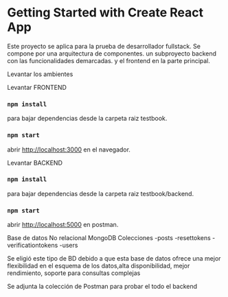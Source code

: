 # Getting Started with Create React App

Este proyecto se aplica para la prueba de desarrollador fullstack.
Se compone por una arquitectura de componentes.
un subproyecto backend con las funcionalidades demarcadas.
y el frontend en la parte principal.

Levantar los ambientes

Levantar FRONTEND 
### `npm install` 
para bajar dependencias desde la carpeta raiz testbook.
### `npm start`
abrir [http://localhost:3000](http://localhost:3000) en el navegador.

Levantar BACKEND 
### `npm install` 
para bajar dependencias desde la carpeta raiz testbook/backend.
### `npm start`
abrir [http://localhost:5000](http://localhost:5000) en postman.

Base de datos No relacional MongoDB
Colecciones 
-posts
-resettokens
-verificationtokens
-users

Se eligió este tipo de BD debido a que esta base de datos ofrece una mejor flexibilidad en el esquema de los datos,alta disponibilidad, mejor rendimiento, soporte para consultas complejas

Se adjunta la colección de Postman para probar el todo el backend